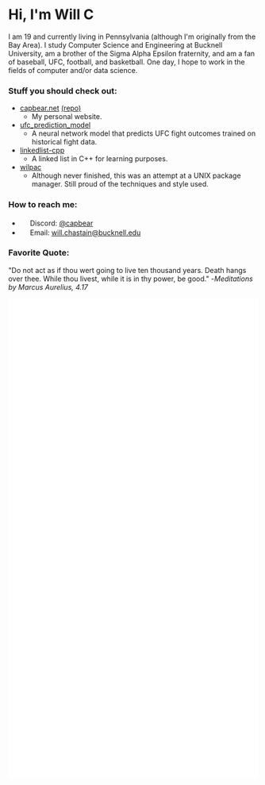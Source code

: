 # Hi, I'm Will C
I am 19 and currently living in Pennsylvania (although I'm originally from the Bay Area). I study Computer Science and Engineering at Bucknell University, am a brother of the Sigma Alpha Epsilon fraternity, and am a fan of baseball, UFC, football, and basketball. One day, I hope to work in the fields of computer and/or data science.

### Stuff you should check out:
- [capbear.net](https://www.capbear.net) [(repo)](https://github.com/CrazyWillBear/my-website)
   - My personal website.
- [ufc_prediction_model](https://github.com/CrazyWillBear/ufc_prediction_model)
   - A neural network model that predicts UFC fight outcomes trained on historical fight data.
- [linkedlist-cpp](https://github.com/CrazyWillBear/linkedlist-cpp)
   - A linked list in C++ for learning purposes.
- [wilpac](https://github.com/CrazyWillBear/wilpac)
   - Although never finished, this was an attempt at a UNIX package manager. Still proud of the techniques and style used.

### How to reach me:
- <img src="https://www.freepnglogos.com/uploads/discord-logo-png/discord-u2013-swiss-geeks-23.png" width="16" height="16" /> Discord: [@capbear](https://discord.com/users/480455714272444426)
- <img src="https://cdn3.iconfinder.com/data/icons/linecons-free-vector-icons-pack/32/mail-512.png" width="16" height="16" /> Email: [will.chastain@bucknell.edu](mailto:will.chastain@bucknell.edu)

### Favorite Quote:
"Do not act as if thou wert going to live ten thousand years. Death hangs over thee. While thou livest, while it is in thy power, be good."  -*Meditations by Marcus Aurelius, 4.17*

![Metrics](https://github.com/CrazyWillBear/CrazyWillBear/blob/main/github-metrics.svg)
